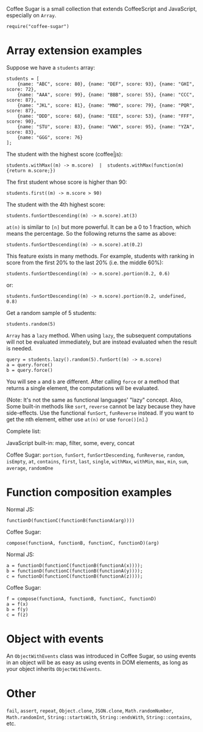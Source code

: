 Coffee Sugar is a small collection that extends CoffeeScript and JavaScript,
especially on `Array`.

    require("coffee-sugar")

Array extension examples
===================================

Suppose we have a `students` array:

    students = [
        {name: "ABC", score: 80}, {name: "DEF", score: 93}, {name: "GHI", score: 72},
        {name: "AAA", score: 99}, {name: "BBB", score: 55}, {name: "CCC", score: 87},
        {name: "JKL", score: 81}, {name: "MNO", score: 79}, {name: "PQR", score: 87},
        {name: "DDD", score: 68}, {name: "EEE", score: 53}, {name: "FFF", score: 90},
        {name: "STU", score: 83}, {name: "VWX", score: 95}, {name: "YZA", score: 83},
        {name: "GGG", score: 76}
    ];

The student with the highest score (coffee|js):

    students.withMax((m) -> m.score)  |  students.withMax(function(m){return m.score;})

The first student whose score is higher than 90:

    students.first((m) -> m.score > 90)

The student with the 4th highest score:

    students.funSortDescending((m) -> m.score).at(3)

`at(n)` is similar to `[n]` but more powerful. It can be a 0 to 1 fraction, which means
the percentage. So the following returns the same as above:

    students.funSortDescending((m) -> m.score).at(0.2)

This feature exists in many methods. For example, students with ranking in score from
the first 20% to the last 20% (i.e. the middle 60%):

    students.funSortDescending((m) -> m.score).portion(0.2, 0.6)

or:

    students.funSortDescending((m) -> m.score).portion(0.2, undefined, 0.8)

Get a random sample of 5 students:

    students.random(5)

`Array` has a `lazy` method. When using `lazy`, the subsequent computations will not be
evaluated immediately, but are instead evaluated when the result is needed.

    query = students.lazy().random(5).funSort((m) -> m.score)
    a = query.force()
    b = query.force()

You will see `a` and `b` are different. After calling `force` or a method that returns
a single element, the computations will be evaluated.

(Note: It's not the same as functional languages' "lazy" concept. Also, Some
built-in methods like `sort`, `reverse` cannot be lazy because they have side-effects.
Use the functional `funSort`, `funReverse` instead. If you want to get the nth element,
either use `at(n)` or use `force()[n]`.)

Complete list:

JavaScript built-in: map, filter, some, every, concat

Coffee Sugar: `portion`, `funSort`, `funSortDescending`, `funReverse`, `random`,
`isEmpty`, `at`, `contains`, `first`, `last`, `single`, `withMax`, `withMin`, `max`,
`min`, `sum`, `average`, `randomOne`

Function composition examples
======================================

Normal JS:

    functionD(functionC(functionB(functionA(arg))))

Coffee Sugar:

    compose(functionA, functionB, functionC, functionD)(arg)

Normal JS:

    a = functionD(functionC(functionB(functionA(x))));
    b = functionD(functionC(functionB(functionA(y))));
    c = functionD(functionC(functionB(functionA(z))));

Coffee Sugar:

    f = compose(functionA, functionB, functionC, functionD)
    a = f(x)
    b = f(y)
    c = f(z)

Object with events
===================================

An `ObjectWithEvents` class was introduced in Coffee Sugar, so using events in an object
will be as easy as using events in DOM elements, as long as your object inherits
`ObjectWithEvents`.

Other
===========================

`fail`, `assert`, `repeat`, `Object.clone`, `JSON.clone`, `Math.randomNumber`,
`Math.randomInt`, `String::startsWith`, `String::endsWith`, `String::contains`, etc.
